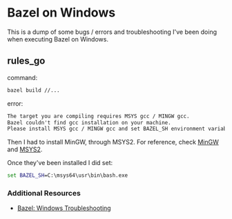 # Bazel on Windows

This is a dump of some bugs / errors and troubleshooting I've been doing when executing Bazel on Windows.

## rules_go

command:

```bat
bazel build //...
```

error:

```txt
The target you are compiling requires MSYS gcc / MINGW gcc.
Bazel couldn't find gcc installation on your machine.
Please install MSYS gcc / MINGW gcc and set BAZEL_SH environment variable
```

Then I had to install MinGW, through MSYS2. For reference, check [MinGW](/environment/software/mingw/) and [MSYS2](/environment/software/msys2/).

Once they've been installed I did set:

```bat
set BAZEL_SH=C:\msys64\usr\bin\bash.exe
```

### Additional Resources

- [Bazel: Windows Troubleshooting](https://bazel.build/install/windows#troubleshooting)
